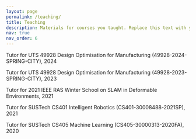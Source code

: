 ```yaml
---
layout: page
permalink: /teaching/
title: Teaching
description: Materials for courses you taught. Replace this text with your description.
nav: true
nav_order: 6
---
```


<!-- For now, this page is assumed to be a static description of your courses. You can convert it to a collection similar to `_projects/` so that you can have a dedicated page for each course.

Organize your courses by years, topics, or universities, however you like! -->
Tutor for UTS 49928 Design Optimisation for Manufacturing (49928-2024-SPRING-CITY), 2024

Tutor for UTS 49928 Design Optimisation for Manufacturing (49928-2023-SPRING-CITY), 2023

Tutor for 2021 IEEE RAS Winter School on SLAM in Deformable Environments, 2021

Tutor for SUSTech CS401 Intelligent Robotics (CS401-30008488-2021SP), 2021

Tutor for SUSTech CS405 Machine Learning (CS405-30000313-2020FA), 2020